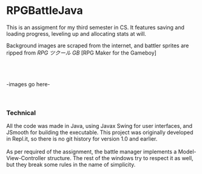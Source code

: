 # RPGBattleJava
This is an assigment for my third semester in CS.
It features saving and loading progress, leveling up and allocating stats at will.

Background images are scraped from the internet, and battler sprites are ripped from *RPG ツクール GB* [RPG Maker for the Gameboy]

<br><br><br>-images go here-
<br><br><br>

### Technical
All the code was made in Java, using Javax Swing for user interfaces, and JSmooth for building the executable.
This project was originally developed in Repl.it, so there is no git history for version 1.0 and earlier.
<br><br>
As per required of the assignment, the battle manager implements a Model-View-Controller structure.
The rest of the windows try to respect it as well, but they break some rules in the name of simplicity.

